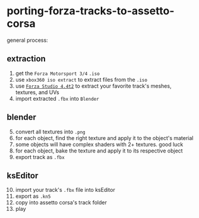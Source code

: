 # porting-forza-tracks-to-assetto-corsa

general process:

## extraction
1. get the `Forza Motorsport 3/4` `.iso`
2. use `xbox360 iso extract` to extract files from the `.iso`
3. use [`Forza Studio 4.4t2`](https://www.tapatalk.com/groups/kottons_chop_shop/forza-studio-4-4-t3213-s20.html) to extract your favorite track's meshes, textures, and UVs
4. import extracted `.fbx` into `Blender`

## blender
5. convert all textures into `.png`
6. for each object, find the right texture and apply it to the object's material
7. some objects will have complex shaders with 2+ textures. good luck
8. for each object, bake the texture and apply it to its respective object
9. export track as `.fbx`

## ksEditor
10. import your track's `.fbx` file into ksEditor
11. export as `.kn5`
12. copy into assetto corsa's track folder
13. play
